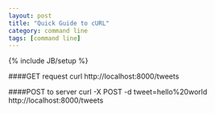 ```yaml
---
layout: post
title: "Quick Guide to cURL"
category: command line
tags: [command line]
---
```

{% include JB/setup %}

####GET request
    curl http://localhost:8000/tweets

####POST to server
    curl -X POST -d tweet=hello%20world http://localhost:8000/tweets
